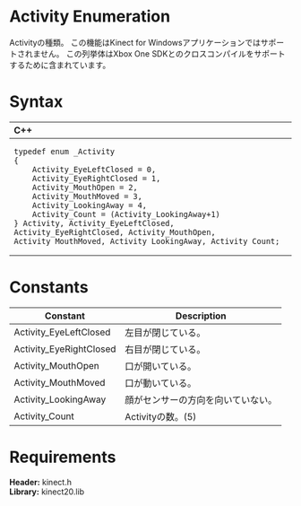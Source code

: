 Activity Enumeration  
====================  

Activityの種類。
この機能はKinect for Windowsアプリケーションではサポートされません。
この列挙体はXbox One SDKとのクロスコンパイルをサポートするために含まれています。 <span id="syntaxSection"></span>

Syntax  
======  

<table>
<colgroup>
<col width="100%" />
</colgroup>
<thead>
<tr class="header">
<th align="left">C++</th>
</tr>
</thead>
<tbody>
<tr class="odd">
<td align="left"><pre><code>typedef enum _Activity  
{  
    Activity_EyeLeftClosed = 0,  
    Activity_EyeRightClosed = 1,  
    Activity_MouthOpen = 2,  
    Activity_MouthMoved = 3,  
    Activity_LookingAway = 4,  
    Activity_Count = (Activity_LookingAway+1)  
} Activity, Activity_EyeLeftClosed, Activity_EyeRightClosed, Activity_MouthOpen, Activity_MouthMoved, Activity_LookingAway, Activity_Count;</code></pre></td>
</tr>
</tbody>
</table>

<span id="ID4ELB"></span>

Constants  
=========  

| Constant                 | Description                                 |
|--------------------------|---------------------------------------------|
| Activity\_EyeLeftClosed  | 左目が閉じている。                               |
| Activity\_EyeRightClosed | 右目が閉じている。                               |
| Activity\_MouthOpen      | 口が開いている。                                 |
| Activity\_MouthMoved     | 口が動いている。                                 |
| Activity\_LookingAway    | 顔がセンサーの方向を向いていない。                    |
| Activity\_Count          | Activityの数。(5)                             |

<span id="requirements"></span>

Requirements  
============  

**Header:** kinect.h  
**Library:** kinect20.lib  



<!--Please do not edit the data in the comment block below.-->
<!--
TOCTitle : Activity Enumeration
RLTitle : Activity Enumeration
KeywordK : Activity enumeration
HelpPriority : 2
KeywordF : Activity
KeywordF : Microsoft.Kinect.kinect.Activity
KeywordA : T:Microsoft.Kinect.kinect.Activity
AssetID : T:Microsoft.Kinect.kinect.Activity
Locale : en-us
CommunityContent : 1
APIType : Managed
APILocation : 
APIName : Microsoft.Kinect.kinect.Activity
TargetOS : Windows
TopicType : kbSyntax
DevLang : C++
DocSet : K4Wv2
ProjType : K4Wv2Proj
Technology : Kinect for Windows
Product : Kinect for Windows SDK v2
productversion : 20
-->
